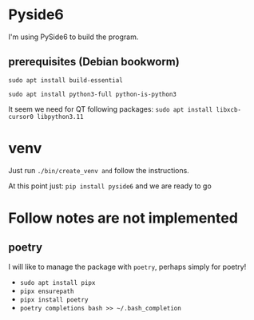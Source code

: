 # Pyside6
I'm using PySide6 to build the program.

## prerequisites (Debian bookworm)

`sudo apt install build-essential`

`sudo apt install python3-full python-is-python3`

It seem we need for QT following packages: 
`sudo apt install libxcb-cursor0 libpython3.11` 

# venv
Just run `./bin/create_venv and` follow the instructions.

At this point just: `pip install pyside6` and we are ready to go

# Follow notes are not implemented

## poetry
I will like to manage the package with `poetry`, perhaps simply for poetry!

* `sudo apt install pipx`
* `pipx ensurepath`
* `pipx install poetry`
* `poetry completions bash >> ~/.bash_completion`

